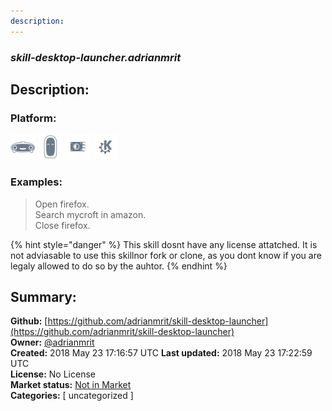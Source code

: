 ```yaml
---
description: 
---
```


### _skill-desktop-launcher.adrianmrit_  
## Description:  
  
  
  
### Platform:  
 ![Mark I](../.gitbook/assets/mark-1-icon.png)  ![Mark II](../.gitbook/assets/mark-2-icon.png)  ![Picroft](../.gitbook/assets/picroft-icon.png)  ![plasmoid](../.gitbook/assets/kde.png)   
### Examples:  
> Open firefox.  
> Search mycroft in amazon.  
> Close firefox.  
  
{% hint style="danger" %}
This skill dosnt have any license attatched. It is not adviasable to use this skillnor fork or clone, as you dont know if you are legaly allowed to do so by the auhtor.
{% endhint %}
  
## Summary:  
**Github:** [https://github.com/adrianmrit/skill-desktop-launcher](https://github.com/adrianmrit/skill-desktop-launcher)  
**Owner:** [@adrianmrit](https://github.com/adrianmrit)  
**Created:** 2018 May 23 17:16:57 UTC  **Last updated:** 2018 May 23 17:22:59 UTC  
**License:** No License  
**Market status:** [Not in Market](https://market.mycroft.ai/skill/)  
**Categories:** [ uncategorized ]   
